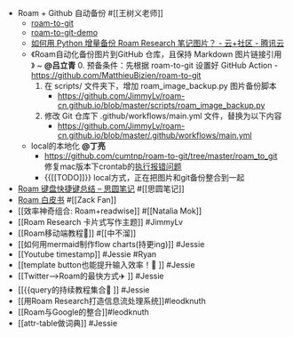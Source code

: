 - Roam + Github 自动备份 #[[王树义老师]]
    - [roam-to-git](https://github.com/MatthieuBizien/roam-to-git)
    - [roam-to-git-demo](https://github.com/MatthieuBizien/roam-to-git-demo)
    - [如何用 Python 增量备份 Roam Research 笔记图片？ - 云+社区 - 腾讯云](https://cloud.tencent.com/developer/article/1634646)
    - 《Roam自动化备份图片到GitHub 仓库，且保持 Markdown 图片链接引用 ![]()》 ~ **@吕立青**
        0. 预备条件：先根据 roam-to-git 设置好 GitHub Action
            - https://github.com/MatthieuBizien/roam-to-git
        1. 在 scripts/ 文件夹下，增加 roam_image_backup.py 图片备份脚本
            - https://github.com/JimmyLv/roam-cn.github.io/blob/master/scripts/roam_image_backup.py
        2. 修改 Git 仓库下 .github/workflows/main.yml 文件，替换为以下内容
            - https://github.com/JimmyLv/roam-cn.github.io/blob/master/.github/workflows/main.yml
    -  local的本地化 **@丁亮**
        - https://github.com/cumtnp/roam-to-git/tree/master/roam_to_git
修复mac版本下crontab的[执行报错问题](https://github.com/MatthieuBizien/roam-to-git/issues/43)
        - {{[[TODO]]}} local方式，正在把图片和git备份整合到一起
- [Roam 键盘快捷键总结 – 思圆笔记](https://hintsnet.com/pimgeek/2020/05/23/roam-research-keyboard-shortcuts-summary/) #[[思圆笔记]]
- [Roam 白皮书](https://mp.weixin.qq.com/s/fgapELVH0eqVU6BndPBFJQ) #[[Zack Fan]]
- [[效率神奇组合: Roam+readwise]] #[[Natalia Mok]]
- [[Roam Research 卡片式写作主题]] #JimmyLv
- [[Roam移动端教程🏃]] #[[中不溜]]
- [[如何用mermaid制作flow charts(持更ing)]] #Jessie
- [[Youtube timestamp]] #Jessie #Ryan
- [[template button也能提升输入效率！🤯 ]] #Jessie
- [[Twitter-->Roam的最快方式✈️ ]] #Jessie
- [[{{query的持续教程集合🌱 ]] #Jessie
- [[用Roam Research打造信息流处理系统]]#leodknuth
- [[Roam与Google的整合]]#leodknuth
- [[attr-table做词典]] #Jessie
